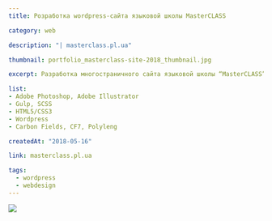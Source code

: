 ```yaml
---
title: Розработка wordpress-сайта языковой школы MasterCLASS

category: web

description: "| masterclass.pl.ua"

thumbnail: portfolio_masterclass-site-2018_thumbnail.jpg

excerpt: Разработка многостраничного сайта языковой школы “MasterCLASS”. Реализованы адаптивность, многоязычность, поиск по сайту, интерактивная карта, форма обратнойсвязи, кастомные типы поля, кастомные типы записи.

list:
- Adobe Photoshop, Adobe Illustrator
- Gulp, SCSS
- HTML5/CSS3
- Wordpress
- Carbon Fields, CF7, Polyleng  

createdAt: "2018-05-16"

link: masterclass.pl.ua

tags: 
  - wordpress
  - webdesign
---
```

  
![](/portfolio/portfolio_masterclass-site-2018_img_001.jpg)
